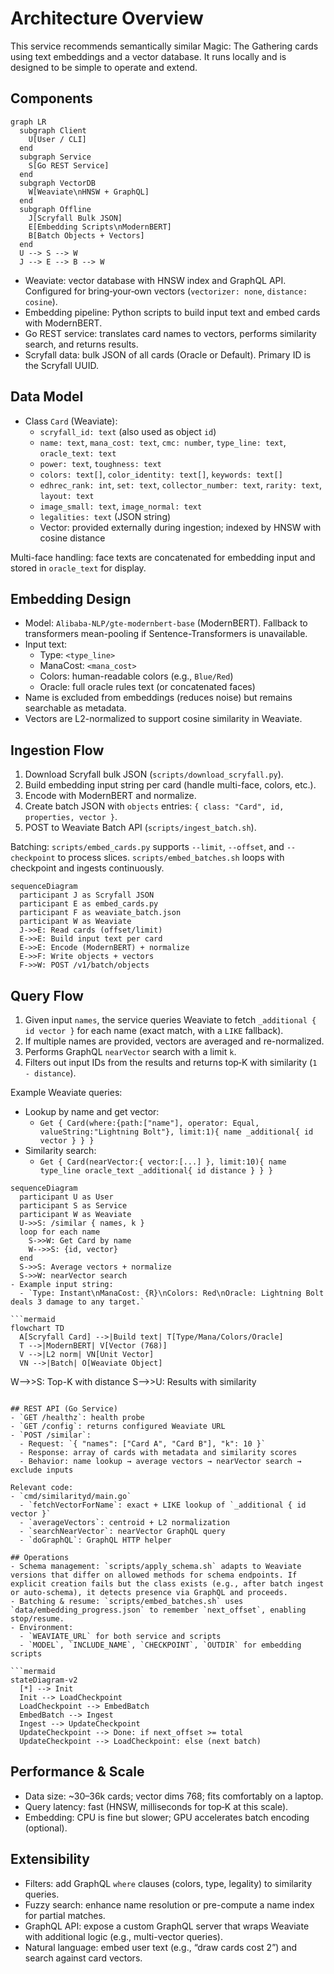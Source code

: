 # Architecture Overview

This service recommends semantically similar Magic: The Gathering cards using text embeddings and a vector database. It runs locally and is designed to be simple to operate and extend.

## Components
```mermaid
graph LR
  subgraph Client
    U[User / CLI]
  end
  subgraph Service
    S[Go REST Service]
  end
  subgraph VectorDB
    W[Weaviate\nHNSW + GraphQL]
  end
  subgraph Offline
    J[Scryfall Bulk JSON]
    E[Embedding Scripts\nModernBERT]
    B[Batch Objects + Vectors]
  end
  U --> S --> W
  J --> E --> B --> W
```
- Weaviate: vector database with HNSW index and GraphQL API. Configured for bring‑your‑own vectors (`vectorizer: none`, `distance: cosine`).
- Embedding pipeline: Python scripts to build input text and embed cards with ModernBERT.
- Go REST service: translates card names to vectors, performs similarity search, and returns results.
- Scryfall data: bulk JSON of all cards (Oracle or Default). Primary ID is the Scryfall UUID.

## Data Model
- Class `Card` (Weaviate):
  - `scryfall_id: text` (also used as object `id`)
  - `name: text`, `mana_cost: text`, `cmc: number`, `type_line: text`, `oracle_text: text`
  - `power: text`, `toughness: text`
  - `colors: text[]`, `color_identity: text[]`, `keywords: text[]`
  - `edhrec_rank: int`, `set: text`, `collector_number: text`, `rarity: text`, `layout: text`
  - `image_small: text`, `image_normal: text`
  - `legalities: text` (JSON string)
  - Vector: provided externally during ingestion; indexed by HNSW with cosine distance

Multi-face handling: face texts are concatenated for embedding input and stored in `oracle_text` for display.

## Embedding Design
- Model: `Alibaba-NLP/gte-modernbert-base` (ModernBERT). Fallback to transformers mean-pooling if Sentence-Transformers is unavailable.
- Input text:
  - Type: `<type_line>`
  - ManaCost: `<mana_cost>`
  - Colors: human-readable colors (e.g., `Blue/Red`)
  - Oracle: full oracle rules text (or concatenated faces)
- Name is excluded from embeddings (reduces noise) but remains searchable as metadata.
- Vectors are L2-normalized to support cosine similarity in Weaviate.

## Ingestion Flow
1) Download Scryfall bulk JSON (`scripts/download_scryfall.py`).
2) Build embedding input string per card (handle multi-face, colors, etc.).
3) Encode with ModernBERT and normalize.
4) Create batch JSON with `objects` entries: `{ class: "Card", id, properties, vector }`.
5) POST to Weaviate Batch API (`scripts/ingest_batch.sh`).

Batching: `scripts/embed_cards.py` supports `--limit`, `--offset`, and `--checkpoint` to process slices. `scripts/embed_batches.sh` loops with checkpoint and ingests continuously.

```mermaid
sequenceDiagram
  participant J as Scryfall JSON
  participant E as embed_cards.py
  participant F as weaviate_batch.json
  participant W as Weaviate
  J->>E: Read cards (offset/limit)
  E->>E: Build input text per card
  E->>E: Encode (ModernBERT) + normalize
  E->>F: Write objects + vectors
  F->>W: POST /v1/batch/objects
```

## Query Flow
1) Given input `names`, the service queries Weaviate to fetch `_additional { id vector }` for each name (exact match, with a `LIKE` fallback).
2) If multiple names are provided, vectors are averaged and re-normalized.
3) Performs GraphQL `nearVector` search with a limit `k`.
4) Filters out input IDs from the results and returns top‑K with similarity (`1 - distance`).

Example Weaviate queries:
- Lookup by name and get vector:
  - `Get { Card(where:{path:["name"], operator: Equal, valueString:"Lightning Bolt"}, limit:1){ name _additional{ id vector } } }`
- Similarity search:
  - `Get { Card(nearVector:{ vector:[...] }, limit:10){ name type_line oracle_text _additional{ id distance } } }`

```mermaid
sequenceDiagram
  participant U as User
  participant S as Service
  participant W as Weaviate
  U->>S: /similar { names, k }
  loop for each name
    S->>W: Get Card by name
    W-->>S: {id, vector}
  end
  S->>S: Average vectors + normalize
  S->>W: nearVector search
- Example input string:
  - `Type: Instant\nManaCost: {R}\nColors: Red\nOracle: Lightning Bolt deals 3 damage to any target.`

```mermaid
flowchart TD
  A[Scryfall Card] -->|Build text| T[Type/Mana/Colors/Oracle]
  T -->|ModernBERT| V[Vector (768)]
  V -->|L2 norm| VN[Unit Vector]
  VN -->|Batch| O[Weaviate Object]
```
  W-->>S: Top-K with distance
  S-->>U: Results with similarity
```

## REST API (Go Service)
- `GET /healthz`: health probe
- `GET /config`: returns configured Weaviate URL
- `POST /similar`:
  - Request: `{ "names": ["Card A", "Card B"], "k": 10 }`
  - Response: array of cards with metadata and similarity scores
  - Behavior: name lookup → average vectors → nearVector search → exclude inputs

Relevant code:
- `cmd/similarityd/main.go`
  - `fetchVectorForName`: exact + LIKE lookup of `_additional { id vector }`
  - `averageVectors`: centroid + L2 normalization
  - `searchNearVector`: nearVector GraphQL query
  - `doGraphQL`: GraphQL HTTP helper

## Operations
- Schema management: `scripts/apply_schema.sh` adapts to Weaviate versions that differ on allowed methods for schema endpoints. If explicit creation fails but the class exists (e.g., after batch ingest or auto-schema), it detects presence via GraphQL and proceeds.
- Batching & resume: `scripts/embed_batches.sh` uses `data/embedding_progress.json` to remember `next_offset`, enabling stop/resume.
- Environment:
  - `WEAVIATE_URL` for both service and scripts
  - `MODEL`, `INCLUDE_NAME`, `CHECKPOINT`, `OUTDIR` for embedding scripts

```mermaid
stateDiagram-v2
  [*] --> Init
  Init --> LoadCheckpoint
  LoadCheckpoint --> EmbedBatch
  EmbedBatch --> Ingest
  Ingest --> UpdateCheckpoint
  UpdateCheckpoint --> Done: if next_offset >= total
  UpdateCheckpoint --> LoadCheckpoint: else (next batch)
```

## Performance & Scale
- Data size: ~30–36k cards; vector dims 768; fits comfortably on a laptop.
- Query latency: fast (HNSW, milliseconds for top‑K at this scale).
- Embedding: CPU is fine but slower; GPU accelerates batch encoding (optional).

## Extensibility
- Filters: add GraphQL `where` clauses (colors, type, legality) to similarity queries.
- Fuzzy search: enhance name resolution or pre-compute a name index for partial matches.
- GraphQL API: expose a custom GraphQL server that wraps Weaviate with additional logic (e.g., multi-vector queries).
- Natural language: embed user text (e.g., “draw cards cost 2”) and search against card vectors.
